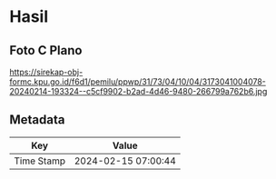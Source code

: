 # Hasil

## Foto C Plano

https://sirekap-obj-formc.kpu.go.id/f6d1/pemilu/ppwp/31/73/04/10/04/3173041004078-20240214-193324--c5cf9902-b2ad-4d46-9480-266799a762b6.jpg


## Metadata

| Key        | Value               |
| ---------- | ------------------- |
| Time Stamp | 2024-02-15 07:00:44 |



